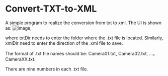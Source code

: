 # Convert-TXT-to-XML
A simple program to realize the conversion from txt to xml.
The UI is shown as:
![image](https://user-images.githubusercontent.com/34542802/137139324-4580e316-d939-4387-a045-7fbb990b978b.png),

where txtDir needs to enter the folder where the .txt file is located. Similarly, xmlDir need to enter the direction of the .xml file to save.

The format of .txt file names should be: Camera01.txt, Camera02.txt, ...， CameraXX.txt. 

There are nine numbers in each .txt file.
